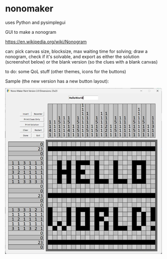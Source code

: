 # nonomaker
uses Python and pysimplegui

GUI to make a nonogram

https://en.wikipedia.org/wiki/Nonogram

can: pick canvas size, blocksize, max waiting time for solving; draw a nonogram, check if it's solvable, and export as either the solution (screenshot below) or the blank version (so the clues with a blank canvas)

to do: some QoL stuff (other themes, icons for the buttons)

Sample (the new version has a new button layout):

![Screenshot](HelloWorld2.png)
